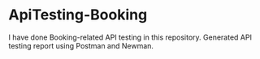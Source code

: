 # ApiTesting-Booking
I have done Booking-related API testing in this repository. Generated API testing report using Postman and Newman.
